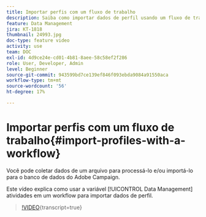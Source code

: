 ```yaml
---
title: Importar perfis com um fluxo de trabalho
description: Saiba como importar dados de perfil usando um fluxo de trabalho.
feature: Data Management
jira: KT-1818
thumbnail: 24993.jpg
doc-type: feature video
activity: use
team: DOC
exl-id: 4d9ce24e-cd01-4b81-8aee-58c58ef2f286
role: User, Developer, Admin
level: Beginner
source-git-commit: 943599bd7ce139ef846f093ebda9084a91550aca
workflow-type: tm+mt
source-wordcount: '56'
ht-degree: 17%

---
```


# Importar perfis com um fluxo de trabalho{#import-profiles-with-a-workflow}

Você pode coletar dados de um arquivo para processá-lo e/ou importá-lo para o banco de dados do Adobe Campaign.

Este vídeo explica como usar a variável [!UICONTROL Data Management] atividades em um workflow para importar dados de perfil.

>[!VIDEO](https://video.tv.adobe.com/v/24993?learn=on){transcript=true}

